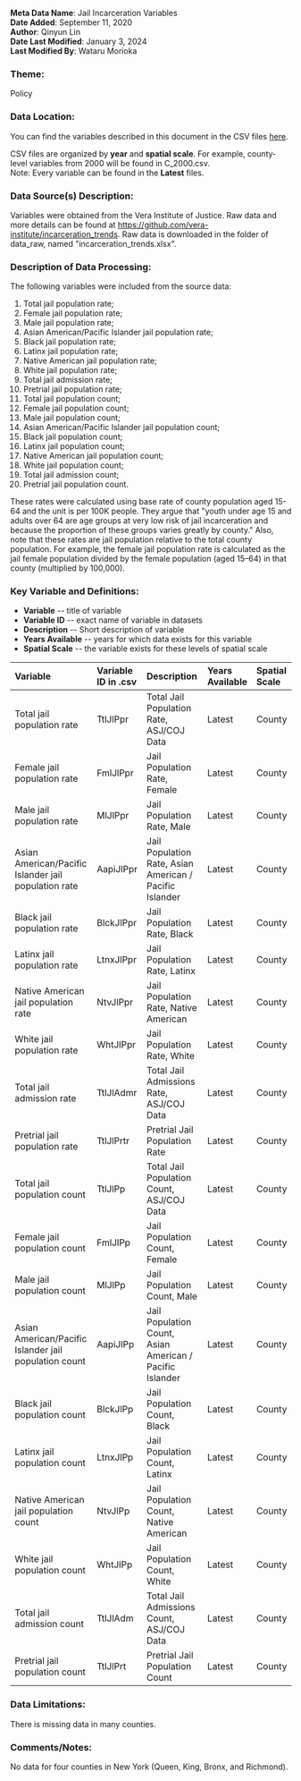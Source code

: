 **Meta Data Name**: Jail Incarceration Variables  
**Date Added**: September 11, 2020  
**Author**: Qinyun Lin  
**Date Last Modified**: January 3, 2024  
**Last Modified By**: Wataru Morioka  

### Theme: 
Policy  

### Data Location: 
You can find the variables described in this document in the CSV files [here](../full_tables).  

CSV files are organized by **year** and **spatial scale**. For example, county-level variables from 2000 will be found in C_2000.csv.  
Note: Every variable can be found in the **Latest** files.

### Data Source(s) Description:  
Variables were obtained from the Vera Institute of Justice. Raw data and more details can be found at https://github.com/vera-institute/incarceration_trends. Raw data is downloaded in the folder of data_raw, named "incarceration_trends.xlsx". 


### Description of Data Processing: 
The following variables were included from the source data:
1. Total jail population rate;
2. Female jail population rate;
3. Male jail population rate; 
4. Asian American/Pacific Islander jail population rate;
5. Black jail population rate;
6. Latinx jail population rate; 
7. Native American jail population rate;
8. White jail population rate;
9. Total jail admission rate;
10. Pretrial jail population rate;
11. Total jail population count;
12. Female jail population count;
13. Male jail population count; 
14. Asian American/Pacific Islander jail population count;
15. Black jail population count;
16. Latinx jail population count; 
17. Native American jail population count;
18. White jail population count;
19. Total jail admission count;
20. Pretrial jail population count. 
 
These rates were calculated using base rate of county population aged 15-64 and the unit is per 100K people. They argue that "youth under age 15 and adults over 64 are age groups at very low risk of jail incarceration and because the proportion of these groups varies greatly by county." Also, note that these rates are jail population relative to the total county population. For example, the female jail population rate is calculated as the jail female population divided by the female population (aged 15–64) in that county (multiplied by 100,000). 

### Key Variable and Definitions:

- **Variable** -- title of variable
- **Variable ID** -- exact name of variable in datasets
- **Description** -- Short description of variable
- **Years Available** -- years for which data exists for this variable
- **Spatial Scale** -- the variable exists for these levels of spatial scale

| Variable | Variable ID in .csv | Description | Years Available | Spatial Scale |
|:---------|:--------------------|:------------|:----------------|:--------------|
| Total jail population rate | TtlJlPpr | Total Jail Population Rate, ASJ/COJ Data | Latest | County |
| Female jail population rate | FmlJlPpr | Jail Population Rate, Female | Latest | County |
| Male jail population rate | MlJlPpr | Jail Population Rate, Male | Latest | County |
| Asian American/Pacific Islander jail population rate | AapiJlPpr | Jail Population Rate, Asian American / Pacific Islander | Latest | County |
| Black jail population rate | BlckJlPpr | Jail Population Rate, Black | Latest | County |
| Latinx jail population rate | LtnxJlPpr | Jail Population Rate, Latinx | Latest | County |
| Native American jail population rate | NtvJlPpr | Jail Population Rate, Native American | Latest | County |
| White jail population rate | WhtJlPpr | Jail Population Rate, White | Latest | County |
| Total jail admission rate | TtlJlAdmr | Total Jail Admissions Rate, ASJ/COJ Data | Latest | County |
| Pretrial jail population rate | TtlJlPrtr | Pretrial Jail Population Rate | Latest | County |
| Total jail population count | TtlJlPp | Total Jail Population Count, ASJ/COJ Data | Latest | County |
| Female jail population count | FmlJlPp | Jail Population Count, Female | Latest | County |
| Male jail population count | MlJlPp | Jail Population Count, Male | Latest | County |
| Asian American/Pacific Islander jail population count | AapiJlPp | Jail Population Count, Asian American / Pacific Islander | Latest | County |
| Black jail population count | BlckJlPp | Jail Population Count, Black | Latest | County |
| Latinx jail population count | LtnxJlPp | Jail Population Count, Latinx | Latest | County |
| Native American jail population count | NtvJlPp | Jail Population Count, Native American | Latest | County |
| White jail population count | WhtJlPp | Jail Population Count, White | Latest | County |
| Total jail admission count | TtlJlAdm | Total Jail Admissions Count, ASJ/COJ Data | Latest | County |
| Pretrial jail population count | TtlJlPrt | Pretrial Jail Population Count | Latest | County |

### Data Limitations:
There is missing data in many counties. 

### Comments/Notes:
No data for four counties in New York (Queen, King, Bronx, and Richmond). 
